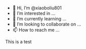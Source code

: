 - 👋 Hi, I’m @xiaoboliu801
- 👀 I’m interested in ...
- 🌱 I’m currently learning ...
- 💞️ I’m looking to collaborate on ...
- 📫 How to reach me ...

<!---
xiaoboliu801/xiaoboliu801 is a ✨ special ✨ repository because its `README.md` (this file) appears on your GitHub profile.
You can click the Preview link to take a look at your changes.
--->This is a test
